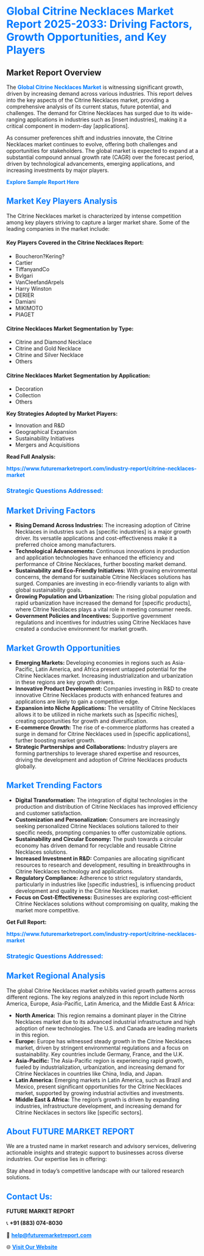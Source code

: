 <h1 style="color: #007BFF;">Global Citrine Necklaces Market Report 2025-2033: Driving Factors, Growth Opportunities, and Key Players</h1>

<section id="overview">
<h2>Market Report Overview</h2>
<p>The <a href="https://www.futuremarketreport.com/industry-report/citrine-necklaces-market" style="color: #007BFF; text-decoration: none;"><strong>Global Citrine Necklaces Market</strong></a> is witnessing significant growth, driven by increasing demand across various industries. This report delves into the key aspects of the Citrine Necklaces market, providing a comprehensive analysis of its current status, future potential, and challenges. The demand for Citrine Necklaces has surged due to its wide-ranging applications in industries such as [insert industries], making it a critical component in modern-day [applications].</p>
<p>As consumer preferences shift and industries innovate, the Citrine Necklaces market continues to evolve, offering both challenges and opportunities for stakeholders. The global market is expected to expand at a substantial compound annual growth rate (CAGR) over the forecast period, driven by technological advancements, emerging applications, and increasing investments by major players.</p>
</section>

<section id="overview">
<p><a href="https://www.futuremarketreport.com/request-sample/reportId=55966" style="color: #007BFF; text-decoration: none;"><strong>Explore Sample Report Here</strong></a></p>
</section>

<section id="key-players">
<h2 style="color: #007BFF;">Market Key Players Analysis</h2>
<p>The Citrine Necklaces market is characterized by intense competition among key players striving to capture a larger market share. Some of the leading companies in the market include:</p>
<h4>Key Players Covered in the Citrine Necklaces Report:</h4>
<ul><li>Boucheron?Kering?</li><li>Cartier</li><li>TiffanyandCo</li><li>Bvlgari</li><li>VanCleefandArpels</li><li>Harry Winston</li><li>DERIER</li><li>Damiani</li><li>MIKIMOTO</li><li>PIAGET</li></ul>
<h4>Citrine Necklaces Market Segmentation by Type:</h4>
<ul><li>Citrine and Diamond Necklace</li><li>Citrine and Gold Necklace</li><li>Citrine and Silver Necklace</li><li>Others</li></ul>

<h4>Citrine Necklaces Market Segmentation by Application:</h4>
<ul><li>Decoration</li><li>Collection</li><li>Others</li></ul>
<p><strong>Key Strategies Adopted by Market Players:</strong></p>
<ul>
<li>Innovation and R&D</li>
<li>Geographical Expansion</li>
<li>Sustainability Initiatives</li>
<li>Mergers and Acquisitions</li>
</ul>
</section>

<section>
<p><strong>Read Full Analysis: </strong></p><a href="https://www.futuremarketreport.com/industry-report/citrine-necklaces-market" style="color: #007BFF; text-decoration: none;"><strong>https://www.futuremarketreport.com/industry-report/citrine-necklaces-market</strong></a>
<h3 style="color: #007BFF;">Strategic Questions Addressed:</h3>
</section>

<section id="driving-factors">
<h2 style="color: #007BFF;">Market Driving Factors</h2>
<ul>
<li><strong>Rising Demand Across Industries:</strong> The increasing adoption of Citrine Necklaces in industries such as [specific industries] is a major growth driver. Its versatile applications and cost-effectiveness make it a preferred choice among manufacturers.</li>
<li><strong>Technological Advancements:</strong> Continuous innovations in production and application technologies have enhanced the efficiency and performance of Citrine Necklaces, further boosting market demand.</li>
<li><strong>Sustainability and Eco-Friendly Initiatives:</strong> With growing environmental concerns, the demand for sustainable Citrine Necklaces solutions has surged. Companies are investing in eco-friendly variants to align with global sustainability goals.</li>
<li><strong>Growing Population and Urbanization:</strong> The rising global population and rapid urbanization have increased the demand for [specific products], where Citrine Necklaces plays a vital role in meeting consumer needs.</li>
<li><strong>Government Policies and Incentives:</strong> Supportive government regulations and incentives for industries using Citrine Necklaces have created a conducive environment for market growth.</li>
</ul>
</section>

<section id="growth-opportunities">
<h2 style="color: #007BFF;">Market Growth Opportunities</h2>
<ul>
<li><strong>Emerging Markets:</strong> Developing economies in regions such as Asia-Pacific, Latin America, and Africa present untapped potential for the Citrine Necklaces market. Increasing industrialization and urbanization in these regions are key growth drivers.</li>
<li><strong>Innovative Product Development:</strong> Companies investing in R&D to create innovative Citrine Necklaces products with enhanced features and applications are likely to gain a competitive edge.</li>
<li><strong>Expansion into Niche Applications:</strong> The versatility of Citrine Necklaces allows it to be utilized in niche markets such as [specific niches], creating opportunities for growth and diversification.</li>
<li><strong>E-commerce Growth:</strong> The rise of e-commerce platforms has created a surge in demand for Citrine Necklaces used in [specific applications], further boosting market growth.</li>
<li><strong>Strategic Partnerships and Collaborations:</strong> Industry players are forming partnerships to leverage shared expertise and resources, driving the development and adoption of Citrine Necklaces products globally.</li>
</ul>
</section>

<section id="trending-factors">
<h2 style="color: #007BFF;">Market Trending Factors</h2>
<ul>
<li><strong>Digital Transformation:</strong> The integration of digital technologies in the production and distribution of Citrine Necklaces has improved efficiency and customer satisfaction.</li>
<li><strong>Customization and Personalization:</strong> Consumers are increasingly seeking personalized Citrine Necklaces solutions tailored to their specific needs, prompting companies to offer customizable options.</li>
<li><strong>Sustainability and Circular Economy:</strong> The push towards a circular economy has driven demand for recyclable and reusable Citrine Necklaces solutions.</li>
<li><strong>Increased Investment in R&D:</strong> Companies are allocating significant resources to research and development, resulting in breakthroughs in Citrine Necklaces technology and applications.</li>
<li><strong>Regulatory Compliance:</strong> Adherence to strict regulatory standards, particularly in industries like [specific industries], is influencing product development and quality in the Citrine Necklaces market.</li>
<li><strong>Focus on Cost-Effectiveness:</strong> Businesses are exploring cost-efficient Citrine Necklaces solutions without compromising on quality, making the market more competitive.</li>
</ul>
</section>

<section>
<p><strong>Get Full Report: </strong></p><a href="https://www.futuremarketreport.com/industry-report/citrine-necklaces-market" style="color: #007BFF; text-decoration: none;"><strong>https://www.futuremarketreport.com/industry-report/citrine-necklaces-market</strong></a>
<h3 style="color: #007BFF;">Strategic Questions Addressed:</h3>
</section>


<section id="regional-analysis">
<h2 style="color: #007BFF;">Market Regional Analysis</h2>
<p>The global Citrine Necklaces market exhibits varied growth patterns across different regions. The key regions analyzed in this report include North America, Europe, Asia-Pacific, Latin America, and the Middle East & Africa:</p>
<ul>
<li><strong>North America:</strong> This region remains a dominant player in the Citrine Necklaces market due to its advanced industrial infrastructure and high adoption of new technologies. The U.S. and Canada are leading markets in this region.</li>
<li><strong>Europe:</strong> Europe has witnessed steady growth in the Citrine Necklaces market, driven by stringent environmental regulations and a focus on sustainability. Key countries include Germany, France, and the U.K.</li>
<li><strong>Asia-Pacific:</strong> The Asia-Pacific region is experiencing rapid growth, fueled by industrialization, urbanization, and increasing demand for Citrine Necklaces in countries like China, India, and Japan.</li>
<li><strong>Latin America:</strong> Emerging markets in Latin America, such as Brazil and Mexico, present significant opportunities for the Citrine Necklaces market, supported by growing industrial activities and investments.</li>
<li><strong>Middle East & Africa:</strong> The region’s growth is driven by expanding industries, infrastructure development, and increasing demand for Citrine Necklaces in sectors like [specific sectors].</li>
</ul>
</section>

<footer>
<h2 style="color: #007BFF;">About FUTURE MARKET REPORT</h2>
<p>We are a trusted name in market research and advisory services, delivering actionable insights and strategic support to businesses across diverse industries. Our expertise lies in offering:</p>

<p>Stay ahead in today’s competitive landscape with our tailored research solutions.</p>

<h2 style="color: #007BFF;">Contact Us:</h2>
<p><strong>FUTURE MARKET REPORT</strong></p>
<p>📞 <strong>+91 (883) 074-8030</strong></p>
<p>📧 <strong><a href="mailto:help@futuremarketreport.com" style="color: #007BFF;">help@futuremarketreport.com</a></strong></p>
<p>🌐 <strong><a href="https://www.futuremarketreport.com/" style="color: #007BFF;">Visit Our Website</a></strong></p>
</footer>